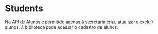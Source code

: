 # Students

Na API de Alunos é permitido apenas à secretaria criar, atualizar e excluir alunos. A biblioteca pode acessar o cadastro de alunos.
